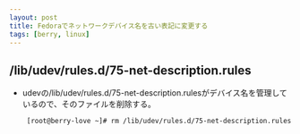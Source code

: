 ```yaml
---
layout: post
title: Fedoraでネットワークデバイス名を古い表記に変更する
tags: [berry, linux]
---
```


## /lib/udev/rules.d/75-net-description.rules

 - udevの/lib/udev/rules.d/75-net-description.rulesがデバイス名を管理しているので、そのファイルを削除する。

        [root@berry-love ~]# rm /lib/udev/rules.d/75-net-description.rules
